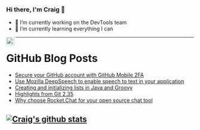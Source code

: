 ### Hi there, I'm Craig 👋

<!--
**CraigTeelFugro/CraigTeelFugro** is a ✨ _special_ ✨ repository because its `README.md` (this file) appears on your GitHub profile.

Here are some ideas to get you started:
-->

- 🔭 I’m currently working on the DevTools team
- 🌱 I’m currently learning everything I can

[<img align="left" alt="Craig Teel | LinkedIn" width="22px" src="https://cdn.jsdelivr.net/npm/simple-icons@v3/icons/linkedin.svg" />][linkedin]

---

# GitHub Blog Posts

<!-- BLOG-POST-LIST:START -->
- [Secure your GitHub account with GitHub Mobile 2FA](https://github.blog/2022-01-25-secure-your-github-account-github-mobile-2fa/)
- [Use Mozilla DeepSpeech to enable speech to text in your application](https://opensource.com/article/22/1/voice-text-mozilla-deepspeech)
- [Creating and initializing lists in Java and Groovy](https://opensource.com/article/22/1/creating-lists-groovy-java)
- [Highlights from Git 2.35](https://github.blog/2022-01-24-highlights-from-git-2-35/)
- [Why choose Rocket.Chat for your open source chat tool](https://opensource.com/article/22/1/rocketchat-data-privacy)
<!-- BLOG-POST-LIST:END -->

## [![Craig's github stats](https://github-readme-stats.vercel.app/api?username=craigteelfugro)](https://github.com/anuraghazra/github-readme-stats)


[linkedin]: https://linkedin.com/in/craig-teel-b8786771
